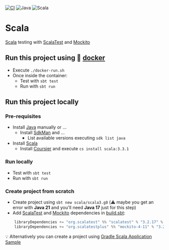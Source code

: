 [![CI](https://github.com/rogervinas/tests-everywhere/actions/workflows/scala.yml/badge.svg)](https://github.com/rogervinas/tests-everywhere/actions/workflows/scala.yml)
![Java](https://img.shields.io/badge/Java-21-blue?labelColor=black)
![Scala](https://img.shields.io/badge/Scala-3.3.1-blue?labelColor=black)

# Scala

[Scala](https://www.scala-lang.org/) testing with [ScalaTest](https://www.scalatest.org/) and [Mockito](https://www.scalatest.org/plus/mockito)

## Run this project using 🐳 [docker](https://www.docker.com/)
* Execute `./docker-run.sh`
* Once inside the container:
    * Test with `sbt test`
    * Run with `sbt run`

## Run this project locally

### Pre-requisites
* Install [Java](https://openjdk.org/) manually or ...
  * Install [SdkMan](https://sdkman.io/) and ...
    * List available versions executing `sdk list java`
* Install [Scala](https://www.scala-lang.org/download/) 
  * Install [Coursier](https://get-coursier.io/) and execute `cs install scala:3.3.1`

### Run locally
* Test with `sbt test`
* Run with `sbt run`

### Create project from scratch
* Create project using `sbt new scala/scala3.g8` (⚠️ maybe you get an error with **Java 21** and you'll need **Java 17** just for this step)
* Add [ScalaTest](https://www.scalatest.org/) and [Mockito](https://www.scalatest.org/plus/mockito) dependencies in [build.sbt](build.sbt):
```sbt
    libraryDependencies += "org.scalatest" %% "scalatest" % "3.2.17" % Test,
    libraryDependencies += "org.scalatestplus" %% "mockito-4-11" % "3.2.17.0" % Test
```

💡 Alternatively you can create a project using [Gradle Scala Application Sample](https://docs.gradle.org/current/samples/sample_building_scala_applications.html)
